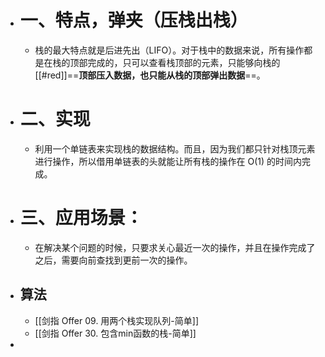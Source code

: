- # 一、特点，弹夹（压栈出栈）
	- 栈的最大特点就是后进先出（LIFO）。对于栈中的数据来说，所有操作都是在栈的顶部完成的，只可以查看栈顶部的元素，只能够向栈的[[#red]]==**顶部压⼊数据，也只能从栈的顶部弹出数据**==。
- # 二、实现
	- 利用一个单链表来实现栈的数据结构。而且，因为我们都只针对栈顶元素进行操作，所以借用单链表的头就能让所有栈的操作在 O(1) 的时间内完成。
- # 三、应用场景：
	- 在解决某个问题的时候，只要求关心最近一次的操作，并且在操作完成了之后，需要向前查找到更前一次的操作。
- ## 算法
	- [[剑指 Offer 09. 用两个栈实现队列-简单]]
	- [[剑指 Offer 30. 包含min函数的栈-简单]]
-